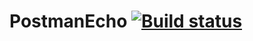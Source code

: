 # PostmanEcho [![Build status](https://ci.appveyor.com/api/projects/status/ur7warwhbyelnvy0?svg=true)](https://ci.appveyor.com/project/evgen-zykova/postmanecho)

